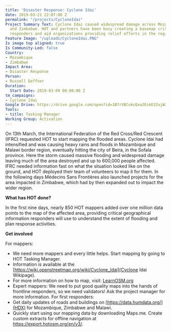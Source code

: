 ```yaml
---
title: 'Disaster Response: Cyclone Idai'
date: 2019-03-21 22:07:00 Z
permalink: "/projects/CycloneIdai"
Project Summary Text: Cyclone Idai caused widespread damage across Mozambique, Malawi
  and Zimbabwe. HOT and partners have been busy creating a basemap critical for first
  responders and aid organizations providing relief efforts in the region.
Feature Image: "/uploads/CycloneIdai.PNG"
Is image top aligned: true
Is Community-Led: false
Country:
- Mozambique
- Zimbabwe
Impact Area:
- Disaster Response
Person:
- Russell Deffner
Duration:
  Start Date: 2019-03-09 00:00:00 Z
tm_campaigns:
- Cyclone Idai
Google Drive: https://drive.google.com/open?id=1B7rVBCukcQxw2EskE32xjWZFdoC0AqC2
Tools:
- title: Tasking Manager
Working Group: Activation
---
```


On 13th March, the International Federation of the Red Cross/Red Crescent (IFRC) requested HOT to start mapping the flooded areas. Cyclone Idai had intensified and was causing heavy rains and floods in Mozambique and Malawi border region, eventually hitting the city of Beira, in the Sofala province. Here the storm caused massive flooding and widespread damage leaving much of the area destroyed and up to 600,000 people affected. IFRC needed information fast on what the situation looked like on the ground, and HOT deployed their team of volunteers to map it for them.
In the following days Médecins Sans Frontières also launched projects for the area impacted in Zimbabwe, which had by then expanded out to impact the wider region.

**What has HOT done?**

In the first nine days, nearly 850 HOT mappers added over one million data points to the map of the affected area, providing critical geographical information responders will use to understand the extent of flooding and plan response activities.

**Get involved**

For mappers:
 * We need more mappers and every little helps. Start mapping by going to HOT Tasking Manager.
 * Information is available at the [https://wiki.openstreetmap.org/wiki/Cyclone_Idai](Cyclone Idai Wikipage).
 * For more information on how to map, visit: [LearnOSM.org](learnosm.org)
 * Expert mappers: We need to put good quality maps into the hands of frontline responders, so we need validators! Ask the project manager for more information.
For first responders:
 * Get daily updates of roads and buildings on [https://data.humdata.org/](HDX) for Mozambique, Zimbabwe and Malawi.
 * Quickly start using our mapping data by downloading Maps.me. Create custom extracts for offline navigation at https://export.hotosm.org/en/v3/.